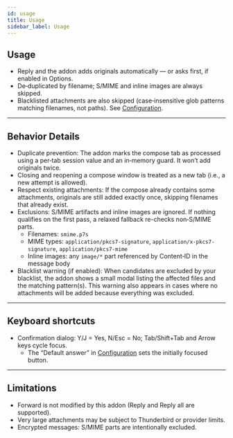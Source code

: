 ```yaml
---
id: usage
title: Usage
sidebar_label: Usage
---
```


## Usage

- Reply and the addon adds originals automatically — or asks first, if enabled in Options.
- De‑duplicated by filename; S/MIME and inline images are always skipped.
- Blacklisted attachments are also skipped (case‑insensitive glob patterns matching filenames, not paths). See [Configuration](configuration#blacklist-glob-patterns).

---

## Behavior Details

- Duplicate prevention: The addon marks the compose tab as processed using a per‑tab session value and an in‑memory guard. It won’t add originals twice.
- Closing and reopening a compose window is treated as a new tab (i.e., a new attempt is allowed).
- Respect existing attachments: If the compose already contains some attachments, originals are still added exactly once, skipping filenames that already exist.
- Exclusions: S/MIME artifacts and inline images are ignored. If nothing qualifies on the first pass, a relaxed fallback re-checks non‑S/MIME parts.
  - Filenames: `smime.p7s`
  - MIME types: `application/pkcs7-signature`, `application/x-pkcs7-signature`, `application/pkcs7-mime`
  - Inline images: any `image/*` part referenced by Content‑ID in the message body
- Blacklist warning (if enabled): When candidates are excluded by your blacklist,
  the addon shows a small modal listing the affected files and the matching
  pattern(s). This warning also appears in cases where no attachments will be
  added because everything was excluded.

---

## Keyboard shortcuts

- Confirmation dialog: Y/J = Yes, N/Esc = No; Tab/Shift+Tab and Arrow keys cycle focus.
  - The “Default answer” in [Configuration](configuration#confirmation) sets the initially focused button.

---

## Limitations

- Forward is not modified by this addon (Reply and Reply all are supported).
- Very large attachments may be subject to Thunderbird or provider limits.
- Encrypted messages: S/MIME parts are intentionally excluded.
